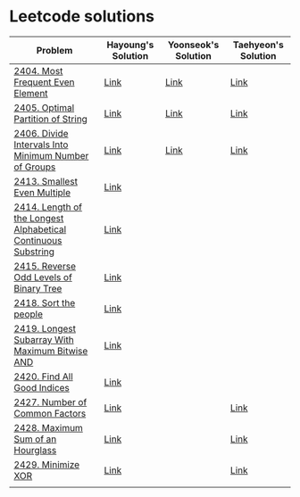 # Leetcode solutions

| Problem                                                                                                                                                 | Hayoung's Solution                                                                                                    | Yoonseok's Solution                                                                                        | Taehyeon's Solution                                                                                            |
| ------------------------------------------------------------------------------------------------------------------------------------------------------- | --------------------------------------------------------------------------------------------------------------------- | ---------------------------------------------------------------------------------------------------------- | -------------------------------------------------------------------------------------------------------------- |
| [2404. Most Frequent Even Element](https://leetcode.com/problems/most-frequent-even-element/)                                                           | [Link](https://github.com/hayoung0Lee/LeetHub/tree/main/2404-most-frequent-even-element)                              | [Link](https://github.com/ha-mulan/LeetCode/tree/main/2404-most-frequent-even-element)                     | [Link](https://github.com/Taehyeon1015/LeetCode/tree/main/2404-most-frequent-even-element)                     |
| [2405. Optimal Partition of String](https://leetcode.com/problems/optimal-partition-of-string/)                                                         | [Link](https://github.com/hayoung0Lee/LeetHub/tree/main/2405-optimal-partition-of-string)                             | [Link](https://github.com/ha-mulan/LeetCode/tree/main/2405-optimal-partition-of-string)                    | [Link](https://github.com/Taehyeon1015/LeetCode/tree/main/2405-optimal-partition-of-string)                    |
| [2406. Divide Intervals Into Minimum Number of Groups](https://leetcode.com/problems/divide-intervals-into-minimum-number-of-groups/)                   | [Link](https://github.com/hayoung0Lee/LeetHub/tree/main/2406-divide-intervals-into-minimum-number-of-groups)          | [Link](https://github.com/ha-mulan/LeetCode/tree/main/2406-divide-intervals-into-minimum-number-of-groups) | [Link](https://github.com/Taehyeon1015/LeetCode/tree/main/2406-divide-intervals-into-minimum-number-of-groups) |
| [2413. Smallest Even Multiple](https://leetcode.com/problems/smallest-even-multiple/)                                                                   | [Link](https://github.com/hayoung0Lee/LeetHub/tree/main/2413-smallest-even-multiple)                                  |                                                                                                            |                                                                                                                |
| [2414. Length of the Longest Alphabetical Continuous Substring](https://leetcode.com/problems/length-of-the-longest-alphabetical-continuous-substring/) | [Link](https://github.com/hayoung0Lee/LeetHub/tree/main/2414-length-of-the-longest-alphabetical-continuous-substring) |                                                                                                            |                                                                                                                |
| [2415. Reverse Odd Levels of Binary Tree](https://leetcode.com/problems/reverse-odd-levels-of-binary-tree/)                                             | [Link](https://github.com/hayoung0Lee/LeetHub/tree/main/2415-reverse-odd-levels-of-binary-tree)                       |                                                                                                            |                                                                                                                |
| [2418. Sort the people](https://leetcode.com/problems/sort-the-people/)                                                                                 | [Link](https://github.com/hayoung0Lee/LeetHub/tree/main/2418-sort-the-people)                                         |                                                                                                            |                                                                                                                |
| [2419. Longest Subarray With Maximum Bitwise AND](https://leetcode.com/problems/longest-subarray-with-maximum-bitwise-and/)                             | [Link](https://github.com/hayoung0Lee/LeetHub/tree/main/2419-longest-subarray-with-maximum-bitwise-and)               |                                                                                                            |                                                                                                                |
| [2420. Find All Good Indices](https://leetcode.com/problems/find-all-good-indices/)                                                                     | [Link](https://github.com/hayoung0Lee/LeetHub/tree/main/2420-find-all-good-indices)                                   |                                                                                                            |                                                                                                                |
| <a href="https://leetcode.com/problems/number-of-common-factors/">2427. Number of Common Factors</a>                                                    | [Link](https://github.com/hayoung0Lee/LeetHub/tree/main/2427-number-of-common-factors)                                |                                                                                                            |[Link](https://github.com/Taehyeon1015/LeetCode/tree/main/2427-number-of-common-factors)                                |
| <a href="https://leetcode.com/problems/maximum-sum-of-an-hourglass/">2428. Maximum Sum of an Hourglass</a>                                              | [Link](https://github.com/hayoung0Lee/LeetHub/tree/main/2428-maximum-sum-of-an-hourglass)                             |                                                                                                            |[Link](https://github.com/Taehyeon1015/LeetCode/tree/main/2428-maximum-sum-of-an-hourglass)                                |
| <a href="https://leetcode.com/problems/minimize-xor/">2429. Minimize XOR</a>                                                                            | [Link](https://github.com/hayoung0Lee/LeetHub/tree/main/2429-minimize-xor)                                            |                                                                                                            |[Link](https://github.com/Taehyeon1015/LeetCode/tree/main/2429-minimize-xor)                                |
|                                                                                                                                                         |                                                                                                                       |                                                                                                            |                                                                                                                |
